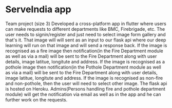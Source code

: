 # ServeIndia app

Team project (size 3)
Developed a cross-platform app in flutter where users can make requests to different departments like BMC, Firebrigade, etc. 
The user needs to signin/register and just need to select image form gallery and that's it. That image will will sent as an input to our flask api where our deep learning will run on that image and will send a response back. If the image is recognised as a fire image then notification(in the Fire Department module as well as via a mail) will be sent to the Fire Department along with user details, image latitue, longitute and address. If the image is recognised as a pothole image then notification(in the Pothole Department module as well as via a mail) will be sent to the Fire Department along with user details, image latitue, longitute and address. If the image is recognised as non-fire and non-pothole, then the user will need to select other image.
The flask api is hosted on Heroku.
Admins(Persons handling fire and pothole department module) will get the notification via email as well as in the app and he can further work on the requests.



